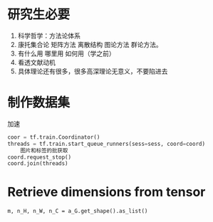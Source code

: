 # 研究生必要

1.  科学哲学：方法论体系
2. 康托集合论  矩阵方法 离散结构 图论方法   群论方法。
3. 有什么用 哪里用 如何用（学之前）
4. 看透文献动机
5. 具体理论还有很多，很多高深理论无意义，不要陷进去 









# 制作数据集

加速

```python
coor = tf.train.Coordinator()
threads = tf.train.start_queue_runners(sess=sess, coord=coord)
	图片和标签的批获取
coord.request_stop()
coord.join(threads)
```





# Retrieve dimensions from tensor
    m, n_H, n_W, n_C = a_G.get_shape().as_list()